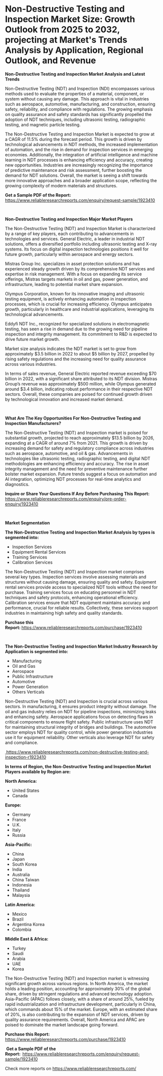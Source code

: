 <p><h1>Non-Destructive Testing and Inspection Market Size: Growth Outlook from 2025 to 2032, projecting at Market's Trends Analysis by Application, Regional Outlook, and Revenue</h1></p><p><strong>Non-Destructive Testing and Inspection Market Analysis and Latest Trends</strong></p>
<p><p>Non-Destructive Testing (NDT) and Inspection (NDI) encompasses various methods used to evaluate the properties of a material, component, or system without causing any damage. This approach is vital in industries such as aerospace, automotive, manufacturing, and construction, ensuring safety, reliability, and compliance with regulations. The growing emphasis on quality assurance and safety standards has significantly propelled the adoption of NDT techniques, including ultrasonic testing, radiographic testing, and magnetic particle testing.</p><p>The Non-Destructive Testing and Inspection Market is expected to grow at a CAGR of 11.5% during the forecast period. This growth is driven by technological advancements in NDT methods, the increased implementation of automation, and the rise in demand for inspection services in emerging economies. Additionally, the integration of artificial intelligence and machine learning in NDT processes is enhancing efficiency and accuracy, creating new opportunities. Industries are increasingly recognizing the importance of predictive maintenance and risk assessment, further boosting the demand for NDT solutions. Overall, the market is seeing a shift towards more innovative approaches and a broader application scope, reflecting the growing complexity of modern materials and structures.</p></p>
<p><strong>Get a Sample PDF of the Report:&nbsp;</strong> <a href="https://www.reliableresearchreports.com/enquiry/request-sample/1923410?utm_campaign=2201&utm_medium=2&utm_source=Github&utm_content=ia&utm_term=28032025&utm_id=non-destructive-testing-and-inspection">https://www.reliableresearchreports.com/enquiry/request-sample/1923410</a></p>
<p>&nbsp;</p>
<p><strong>Non-Destructive Testing and Inspection Major Market Players</strong></p>
<p><p>The Non-Destructive Testing (NDT) and Inspection Market is characterized by a range of key players, each contributing to advancements in technologies and services. General Electric, a leader in industrial NDT solutions, offers a diversified portfolio including ultrasonic testing and X-ray systems. Its focus on digital inspection technologies positions it well for future growth, particularly within aerospace and energy sectors.</p><p>Mistras Group Inc. specializes in asset protection solutions and has experienced steady growth driven by its comprehensive NDT services and expertise in risk management. With a focus on expanding its service offerings, Mistras targets markets in oil and gas, power generation, and infrastructure, leading to potential market share expansion.</p><p>Olympus Corporation, known for its innovative imaging and ultrasonic testing equipment, is actively enhancing automation in inspection processes, which is crucial for increasing efficiency. Olympus anticipates growth, particularly in healthcare and industrial applications, leveraging its technological advancements.</p><p>Eddyfi NDT Inc., recognized for specialized solutions in electromagnetic testing, has seen a rise in demand due to the growing need for pipeline inspection and integrity management. Its commitment to R&D is expected to drive future market growth.</p><p>Market size analysis indicates the NDT market is set to grow from approximately $3.5 billion in 2022 to about $5 billion by 2027, propelled by rising safety regulations and the increasing need for quality assurance across various industries.</p><p>In terms of sales revenue, General Electric reported revenue exceeding $70 billion in 2022, with a significant share attributed to its NDT division. Mistras Group’s revenue was approximately $500 million, while Olympus generated around $3.4 billion, indicating robust performance in their respective NDT sectors. Overall, these companies are poised for continued growth driven by technological innovation and increased market demand.</p></p>
<p>&nbsp;</p>
<p><strong>What Are The Key Opportunities For Non-Destructive Testing and Inspection Manufacturers?</strong></p>
<p><p>The Non-Destructive Testing (NDT) and Inspection market is poised for substantial growth, projected to reach approximately $13.5 billion by 2026, expanding at a CAGR of around 7% from 2021. This growth is driven by increasing demand for safety and regulatory compliance across industries such as aerospace, automotive, and oil & gas. Advancements in technologies like ultrasonic testing, radiographic testing, and digital NDT methodologies are enhancing efficiency and accuracy. The rise in asset integrity management and the need for preventive maintenance further bolster market expansion. Future trends suggest a focus on automation and AI integration, optimizing NDT processes for real-time analytics and diagnostics.</p></p>
<p><strong>Inquire or Share Your Questions If Any Before Purchasing This Report:</strong> <a href="https://www.reliableresearchreports.com/enquiry/pre-order-enquiry/1923410?utm_campaign=2201&utm_medium=2&utm_source=Github&utm_content=ia&utm_term=28032025&utm_id=non-destructive-testing-and-inspection">https://www.reliableresearchreports.com/enquiry/pre-order-enquiry/1923410</a></p>
<p>&nbsp;</p>
<p><strong>Market Segmentation</strong></p>
<p><strong>The Non-Destructive Testing and Inspection Market Analysis by types is segmented into:</strong></p>
<p><ul><li>Inspection Services</li><li>Equipment Rental Services</li><li>Training Services</li><li>Calibration Services</li></ul></p>
<p><p>The Non-Destructive Testing (NDT) and Inspection market comprises several key types. Inspection services involve assessing materials and structures without causing damage, ensuring quality and safety. Equipment rental services provide access to specialized NDT tools without the need for purchase. Training services focus on educating personnel in NDT techniques and safety protocols, enhancing operational efficiency. Calibration services ensure that NDT equipment maintains accuracy and performance, crucial for reliable results. Collectively, these services support industries in maintaining high safety and quality standards.</p></p>
<p><strong>Purchase this Report:&nbsp;</strong><a href="https://www.reliableresearchreports.com/purchase/1923410?utm_campaign=2201&utm_medium=2&utm_source=Github&utm_content=ia&utm_term=28032025&utm_id=non-destructive-testing-and-inspection">https://www.reliableresearchreports.com/purchase/1923410</a></p>
<p>&nbsp;</p>
<p><strong>The Non-Destructive Testing and Inspection Market Industry Research by Application is segmented into:</strong></p>
<p><ul><li>Manufacturing</li><li>Oil and Gas</li><li>Aerospace</li><li>Public Infrastructure</li><li>Automotive</li><li>Power Generation</li><li>Others Verticals</li></ul></p>
<p><p>Non-Destructive Testing (NDT) and Inspection is crucial across various sectors. In manufacturing, it ensures product integrity without damage. The oil and gas industry relies on NDT for pipeline inspections, minimizing leaks and enhancing safety. Aerospace applications focus on detecting flaws in critical components to ensure flight safety. Public infrastructure uses NDT for maintaining structural integrity of bridges and buildings. The automotive sector employs NDT for quality control, while power generation industries use it for equipment reliability. Other verticals also leverage NDT for safety and compliance.</p></p>
<p><a href="https://www.reliableresearchreports.com/non-destructive-testing-and-inspection-r1923410?utm_campaign=2201&utm_medium=2&utm_source=Github&utm_content=ia&utm_term=28032025&utm_id=non-destructive-testing-and-inspection">&nbsp;https://www.reliableresearchreports.com/non-destructive-testing-and-inspection-r1923410</a></p>
<p><strong>In terms of Region, the Non-Destructive Testing and Inspection Market Players available by Region are:</strong></p>
<p>
    <p> <strong> North America: </strong>
        <ul>
            <li>United States</li>
            <li>Canada</li>
        </ul>
        </p> 
    <p> <strong> Europe: </strong>
        <ul>
            <li>Germany</li>
            <li>France</li>
            <li>U.K.</li>
            <li>Italy</li>
            <li>Russia</li>
        </ul>
        </p> 
    <p> <strong> Asia-Pacific: </strong>
        <ul>
            <li>China</li>
            <li>Japan</li>
            <li>South Korea</li>
            <li>India</li>
            <li>Australia</li>
            <li>China Taiwan</li>
            <li>Indonesia</li>
            <li>Thailand</li>
            <li>Malaysia</li>
        </ul>
        </p> 
    <p> <strong> Latin America: </strong>
        <ul>
            <li>Mexico</li>
            <li>Brazil</li>
            <li>Argentina Korea</li>
            <li>Colombia</li>
        </ul>
        </p> 
    <p> <strong> Middle East & Africa: </strong>
        <ul>
            <li>Turkey</li>
            <li>Saudi</li>
            <li>Arabia</li>
            <li>UAE</li>
            <li>Korea</li>
        </ul>
    </p>
    </p>
<p><p>The Non-Destructive Testing (NDT) and Inspection market is witnessing significant growth across various regions. In North America, the market holds a leading position, accounting for approximately 30% of the global share, driven by stringent regulations and advanced technology adoption. Asia-Pacific (APAC) follows closely, with a share of around 25%, fueled by rapid industrialization and infrastructure development, particularly in China, which commands about 15% of the market. Europe, with an estimated share of 20%, is also contributing to the expansion of NDT services, driven by quality assurance requirements. Overall, North America and APAC are poised to dominate the market landscape going forward.</p></p>
<p><strong>Purchase this Report: </strong><a href="https://www.reliableresearchreports.com/purchase/1923410?utm_campaign=2201&utm_medium=2&utm_source=Github&utm_content=ia&utm_term=28032025&utm_id=non-destructive-testing-and-inspection">https://www.reliableresearchreports.com/purchase/1923410</a></p>
<p>&nbsp;<strong>Get a Sample PDF of the Report:&nbsp;&nbsp;</strong><a href="https://www.reliableresearchreports.com/enquiry/request-sample/1923410?utm_campaign=2201&utm_medium=2&utm_source=Github&utm_content=ia&utm_term=28032025&utm_id=non-destructive-testing-and-inspection">https://www.reliableresearchreports.com/enquiry/request-sample/1923410</a></p>
<p><strong></strong></p>
<p>Check more reports on <a href="https://www.reliableresearchreports.com/?utm_campaign=2201&utm_medium=2&utm_source=Github&utm_content=ia&utm_term=28032025&utm_id=non-destructive-testing-and-inspection">https://www.reliableresearchreports.com/</a></p>